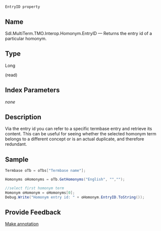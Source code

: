 

# 
    EntryID property



## Name

Sdl.MultiTerm.TMO.Interop.Homonym.EntryID —          Returns the entry id of a particular homonym.



## Type

Long

(read)



## Index Parameters
*none*


## Description



Via the entry id you can refer to a specific termbase entry and retrieve its content. This can be useful for seeing whether the selected homonym term belongs to a different concept or is an actual duplicate, and therefore redundant.



## Sample


```cs
Termbase oTb = oTbs["Termbase name"];

Homonyms oHomonyms = oTb.GetHomonyms("English", "","");

//select first homonym term
Homonym oHomonym = oHomonyms[0];
Debug.Write("Homonym entry id: " + oHomonym.EntryID.ToString());
```



## Provide Feedback

[Make annotation](mailto:sdk-feedback@sdl.com&amp;subject=Reference%20for%20Sdl.MultiTerm.TMO.Interop.Homonym.EntryID)

